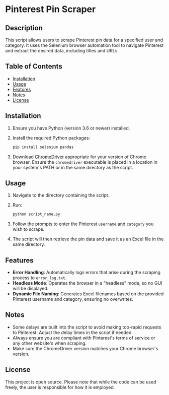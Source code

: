 # Pinterest Pin Scraper

## Description
This script allows users to scrape Pinterest pin data for a specified user and category. It uses the Selenium browser automation tool to navigate Pinterest and extract the desired data, including titles and URLs.

## Table of Contents
- [Installation](#installation)
- [Usage](#usage)
- [Features](#features)
- [Notes](#notes)
- [License](#license)

## Installation
1. Ensure you have Python (version 3.6 or newer) installed.
2. Install the required Python packages:

    ```bash
    pip install selenium pandas
    ```

3. Download [ChromeDriver](https://sites.google.com/a/chromium.org/chromedriver/) appropriate for your version of Chrome browser. Ensure the `chromedriver` executable is placed in a location in your system's PATH or in the same directory as the script.

## Usage
1. Navigate to the directory containing the script.
2. Run:

    ```bash
    python script_name.py
    ```

3. Follow the prompts to enter the Pinterest `username` and `category` you wish to scrape.
4. The script will then retrieve the pin data and save it as an Excel file in the same directory.

## Features
- **Error Handling**: Automatically logs errors that arise during the scraping process to `error_log.txt`.
- **Headless Mode**: Operates the browser in a "headless" mode, so no GUI will be displayed.
- **Dynamic File Naming**: Generates Excel filenames based on the provided Pinterest username and category, ensuring no overwrites.

## Notes
- Some delays are built into the script to avoid making too-rapid requests to Pinterest. Adjust the delay times in the script if needed.
- Always ensure you are compliant with Pinterest's terms of service or any other website's when scraping.
- Make sure the ChromeDriver version matches your Chrome browser's version.

## License
This project is open source. Please note that while the code can be used freely, the user is responsible for how it is employed.